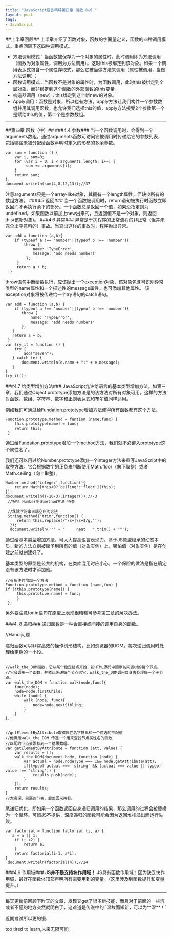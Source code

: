 ```yaml
---
title: "JavaScript语言精粹第四章 函数（中）"
layout: post
tags:
- JavaScript
---
```



##上半章回顾##
上半章介绍了函数对象，函数的字面量定义，函数的四种调用模式。重点回顾下这四种调用模式。

+ 方法调用模式：当函数被保存为一个对象的属性时，此时调用即为方法调用（函数为对象属性，调用为方法调用）。这时this被绑定到该对象。如果一个调用表达式包含一个属性存取式，那么它被当做方法来调用（属性被调用，当做方法调用）；
+ 函数调用模式：当函数不是对象的属性时，为函数调用，此时this被绑定到全局对象，而非绑定到这个函数的外部函数的this变量。
+ 构造器调用（new）：this绑定到这个新new的对象。
+ Apply调用：函数是对象，所以也有方法。apply方法让我们构件一个参数数组并用其调用函数，也允许我们选择this的值，apply方法接受2个参数第一个是赋给this的值，第二个是参数数组。

---

##第四章 函数（中）##
###4.4  参数###
当一个函数调用时，会得到一个arguments数组，通过arguments函数可访问它被调用时传递给它的参数列表，包括哪些未被分配给函数声明时定义的形参的多余参数。

    var sum = function () {
	    var i, sum=0;
	    for (var i = 0; i < arguments.length; i++) {
		     sum += arguments[i];
	    }
	    return sum;
    };
    document.writeln(sum(4,8,12,13));//37
注意arguments只是一个array-like对象，其拥有一个length属性，但缺少所有的数组方法。
###4.5  返回###
当一个函数被调用时，return语句被执行时函数立即返回而不再执行余下的部分。一个函数总是返回一个值，如果没指定则为undefined。如果函数以前加上new出来的，且返回值不是一个对象，则返回
this(该新对象)。
###4.6 异常###
异常是干扰程序的正常流程的非正常（但并未完全出乎意料的）事故。当查出这样的事故时，程序抛出异常。

    var add = function (a,b){
	    if (typeof a !== 'number'||typeof b !== 'number'){
		    throw {
			    name: 'TypeError',
			    message: 'add needs numbers'
		     };
	     }
	     return a + b;
      }
throw语句中断函数执行，应该抛出一个exception对象，该对象包含可识别异常类型的name属性和一个描述性的message属性。也可添加其他属性。
该exception对象将被传递给一个try语句的catch语句。

    var add = function (a,b) {
	    if (typeof a !== 'number'||typeof b !== 'number'){
		   throw {
			   name: 'TypeError',
			   message: 'add needs numbers'
		   };
	   }
	   return a + b;
     }
    var try_it = function () {
	    try {
		    add("seven");
	   } catch (e) {
		   document.writeln(e.name + ":" + e.message);
	   }
    }
    try_it();
###4.7  给类型增加方法###
JavaScript允许给语言的基本类型增加方法。如第三章，我们通过Object.prototype添加方法是的该方法对所有对象可用。这样的方法对函数、数组、字符串、数字和正则表达式和布尔值同样适用。

例如我们可通过给Fundation.prototype增加方法使得所有函数都有这个方法。

    Function.prototype.method = funtion (name,func) {
	    this.prototype[name] = func;
	    return this;
     }
通过给Fundation.prototype增加一个method方法，我们就不必键入prototype这个属性名了。

我们还可以用过给Number.prototype添加一个integer方法来重写JavaScript中的取整方法。它会根据数字的正负来判断使用Math.floor（向下取整）或者Math.ceiling（向上取整）。

    Number.method('integer',function(){
	    return Math[this<0?'ceiling':'floor'](this);
    });
    document.writeln((-10/3).integer());//-3
     //报错 Number里无method方法 待查

     //移除字符串末端空白的方法
     String.method('trim',function() {
	     return this.replace(/^\s+|\s+$/g,'');
      });
      document.writeln('"' + "     neat   ".trim() + '"');

通过给基本类型增加方法，可大大提高语言表现力。基于JS原型继承的动态本质，新的方法立刻被赋予到所有的值（对象实例）上，哪怕值（对象实例）是在创建之前就创建好了。

基本类型的原型是公共的机构，在类库混用时应小心。一个保险的做法是指在确定没有该方法时才添加他。

    //有条件的增加一个方法
    Function.prototype.method = function (name,fun) {
    if (!this.prototype[name]) {
         this.prototupe[name] = func;
         }
     };
另外要注意for in语句在原型上表现很糟糕可参考第三章的解决办法。

###4. 8 递归###
递归函数是一种会直接或间接的调用自身的函数。

//Hanoi问题

递归函数可以非常高效的操作树形结构，比如浏览器的DOM。每次递归调用时处理给定树的一小段。
<pre><code>
//walk_the_DOM函数，它从某个给定结点开始，按HTML源码中顺序访问该树的每个节点。
//它会调用一个函数，并依此传递每个节点给它，walk_the_DOM调用自身去处理每一个子节点。
var walk_the_DOM = function walk(node,func){
	func(node);
	node=node.firstChild;
	while (node) {
		walk (node, func){
			node=node.nextSibling;
		}
	}
};


//getElementByAttribute取得属性名字符串和一个可选的匹配值
//他调用walk_the_DOM 传递一个用来查找节点属性名的函数
//匹配的节点会累积到一个结果数组。
var getElementByAttribute = function (att, value) {
	var results = [];
	walk_the_DOM(document.body, function (node) {
		var actual = node.nodeType === 1&& node.getAttribute(att);
		if(typeof actual === 'string' && (actual === value || typeof value !== 'string')) {
			results.push(node);
		}
	});
	return results;
}
//太高深，蒙逼的节奏，后面回来再看。
</pre></code>
尾递归优化，即如果一个函数返回自身递归调用的结果，那么调用的过程会被替换为一个循环。可惜JS不提供，深度递归的函数可能会因为返回堆栈溢出而运行失败。

    var factorial = function factorial (i, a) {
	   a = a || 1;
	    if (i <2) {
		    return a;
	    }
	    return factorial(i-1, a*i);
    }
     document.writeln(factorial(4));//24

###4.9  作用域###
**JS并不是支持块作用域！** JS具有函数作用域！因为缺乏快作用域，最好在函数体顶部声明所有需要用到的变量。（这里涉及到函数提升和变量提升。）

<hr>
每天更新前回顾下昨天的文章，发现又get了很多新技能，而且对于前面的一些坑或者不懂的地方突然就明白了，这难道是传说中的 `温故而知新，可以为**湿**！`

近期考试所以更的慢.

too tired to learn,未来无限可能。
